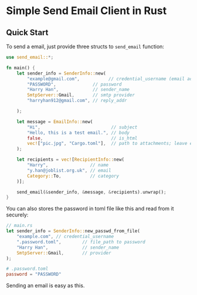 # Simple Send Email Client in Rust

## Quick Start 

To send a email, just provide three structs to `send_email` function:

```rust 
use send_email::*;

fn main() {
    let sender_info = SenderInfo::new(
        "example@gmail.com",           // credential_username (email address)
        "PASSWORD",              // password
        "Harry Han",             // sender_name
        SmtpServer::Gmail,       // smtp provider
        "harryhan912@gmail.com", // reply_addr

    );

    let message = EmailInfo::new(
        "Hi",                           // subject
        "Hello, this is a test email.", // body
        false,                          // is_html
        vec!["pic.jpg", "Cargo.toml"],  // path to attachments; leave empty if no attachment
    );

    let recipients = vec![RecipientInfo::new(
        "Harry",                // name
        "y.han@joblist.org.uk", // email
        Category::To,           // category
    )];

    send_email(&sender_info, &message, &recipients).unwrap();
}
```

You can also stores the password in toml file like this and read from it securely: 

```rust
// main.rs
let sender_info = SenderInfo::new_passwd_from_file(
    "example.com", // credential_username
    ".password.toml",        // file_path to password
    "Harry Han",             // sender_name
    SmtpServer::Gmail,       // provider
);
```

```toml
# .password.toml
password = "PASSWORD"
```
Sending an email is easy as this. 
